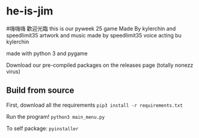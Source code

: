 # he-is-jim
#嗨嗨嗨 歡迎光臨
this is our pyweek 25 game
Made By kylerchin and speedlimit35
artwork and music made by speedlimit35
voice acting bu kylerchin

made with python 3 and pygame

Download our pre-compiled packages on the releases page (totally nonezz virus)

## Build from source
First, download all the requirements
```pip3 install -r requirements.txt```

Run the program!
```python3 main_menu.py```

To self package:
```pyinstaller```
